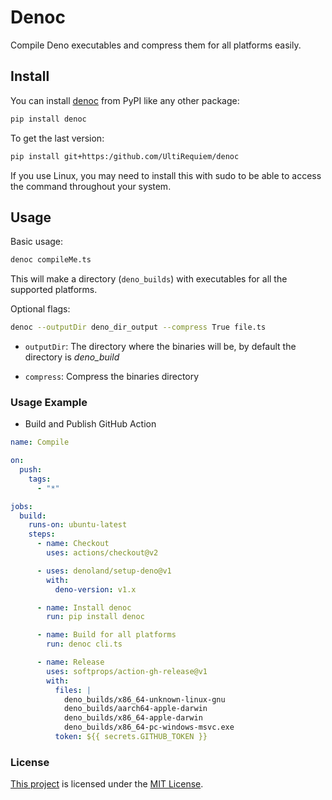 # Denoc

Compile Deno executables and compress them for all platforms easily.

## Install

You can install [denoc](https://pypi.org/project/denoc) from PyPI like any other package:

```bash
pip install denoc
```

To get the last version:

```bash
pip install git+https:/github.com/UltiRequiem/denoc
```

If you use Linux, you may need to install this with sudo to be able to access the command throughout your system.

## Usage

Basic usage:

```bash
denoc compileMe.ts
```

This will make a directory (`deno_builds`) with executables for all the supported platforms.

Optional flags:

```bash
denoc --outputDir deno_dir_output --compress True file.ts
```

- `outputDir`: The directory where the binaries will be, by default the directory is *deno_build*

- `compress`: Compress the binaries directory

### Usage Example

- Build and Publish GitHub Action

```yaml
name: Compile

on:
  push:
    tags:
      - "*"

jobs:
  build:
    runs-on: ubuntu-latest
    steps:
      - name: Checkout
        uses: actions/checkout@v2

      - uses: denoland/setup-deno@v1
        with:
          deno-version: v1.x

      - name: Install denoc
        run: pip install denoc

      - name: Build for all platforms
        run: denoc cli.ts

      - name: Release
        uses: softprops/action-gh-release@v1
        with:
          files: |
            deno_builds/x86_64-unknown-linux-gnu
            deno_builds/aarch64-apple-darwin 
            deno_builds/x86_64-apple-darwin
            deno_builds/x86_64-pc-windows-msvc.exe
          token: ${{ secrets.GITHUB_TOKEN }}
```

### License

[This project](https://pypi.org/project/denoc) is licensed under the [MIT License](./LICENSE.md).
